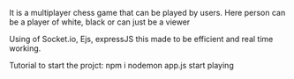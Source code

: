  It is a multiplayer chess game that can be played by users. 
Here person can be a player of white, black or can just be a viewer

Using of Socket.io, Ejs, expressJS this made to be efficient and real time working.


Tutorial to start the projct:
npm i 
nodemon app.js
start playing
